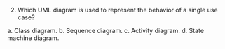 2. Which UML diagram is used to represent the behavior of a single use case?

a. Class diagram.
b. Sequence diagram.
c. Activity diagram.
d. State machine diagram.
